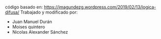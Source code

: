 código basado en: https://jmagundezg.wordpress.com/2019/02/13/logica-difusa/
Trabajado y modificado por:
- Juan Manuel Durán
- Moises quintero
- Nicolas Alexander Sánchez 
